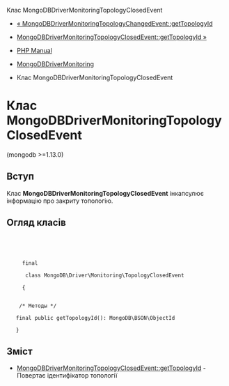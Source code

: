 Клас MongoDBDriverMonitoringTopologyClosedEvent

-   [« MongoDBDriverMonitoringTopologyChangedEvent::getTopologyId](mongodb-driver-monitoring-topologychangedevent.gettopologyid.html)
    
-   [MongoDBDriverMonitoringTopologyClosedEvent::getTopologyId »](mongodb-driver-monitoring-topologyclosedevent.gettopologyid.html)
    
-   [PHP Manual](index.html)
    
-   [MongoDBDriverMonitoring](mongodb.monitoring.html)
    
-   Клас MongoDBDriverMonitoringTopologyClosedEvent
    

# Клас MongoDBDriverMonitoringTopologyClosedEvent

(mongodb >=1.13.0)

## Вступ

Клас **MongoDBDriverMonitoringTopologyClosedEvent** інкапсулює інформацію про закриту топологію.

## Огляд класів

```classsynopsis


    
    
     final
     
      class MongoDB\Driver\Monitoring\TopologyClosedEvent
     
     {
    

    /* Методы */
    
   final public getTopologyId(): MongoDB\BSON\ObjectId

   }
```

## Зміст

-   [MongoDBDriverMonitoringTopologyClosedEvent::getTopologyId](mongodb-driver-monitoring-topologyclosedevent.gettopologyid.html) - Повертає ідентифікатор топології